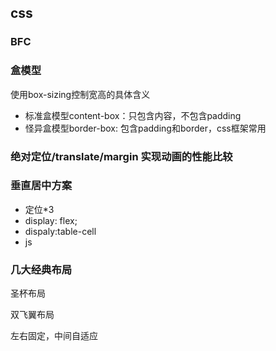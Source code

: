 ## css

### BFC

### 盒模型

使用box-sizing控制宽高的具体含义

- 标准盒模型content-box：只包含内容，不包含padding
- 怪异盒模型border-box: 包含padding和border，css框架常用

### 绝对定位/translate/margin 实现动画的性能比较

### 垂直居中方案 

- 定位*3
- display: flex;
- dispaly:table-cell
- js

### 几大经典布局

圣杯布局

双飞翼布局

左右固定，中间自适应